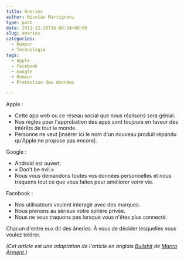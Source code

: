 ```yaml
---
title: Âneries
author: Nicolas Martignoni
type: post
date: 2011-12-30T16:08:24+00:00
slug: aneries
categories:
  - Humour
  - Technologie
tags:
  - Apple
  - Facebook
  - Google
  - Humour
  - Protection des données

---
```

Apple :

  * Cette app web ou ce réseau social que nous réalisons sera génial.
  * Nos règles pour l'approbation des apps sont toujours en faveur des intérêts de tout le monde.
  * Personne ne veut [insérer ici le nom d'un nouveau produit répandu qu'Apple ne propose pas encore].

Google :

  * Android est ouvert.
  * « Don't be evil.»
  * Nous vous demandons toutes vos données personnelles et nous traquons tout ce que vous faites pour améliorer _votre_ vie.

Facebook :

  * Nos utilisateurs veulent interagir avec des marques.
  * Nous prenons au sérieux votre sphère privée.
  * Nous ne vous traquons pas lorsque vous n'êtes plus connecté.

Chacun d'entre eux dit des âneries. À vous de décider lesquelles vous voulez tolérer.

_(Cet article est une adaptation de l'article en anglais [Bullshit][1] de [Marco Arment][2].)_

 [1]: http://www.marco.org/2011/12/29/bullshit "Bullshit"
 [2]: http://www.marco.org/about "Marco Arment"